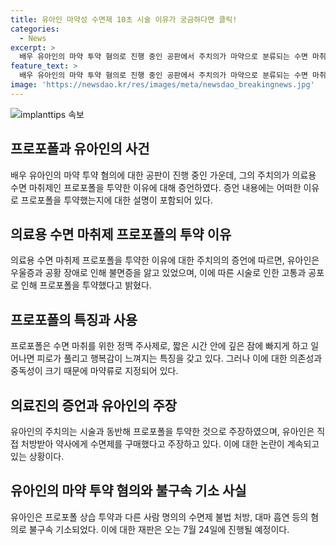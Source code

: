 ```yaml
---
title: 유아인 마약성 수면제 10초 시술 이유가 궁금하다면 클릭!
categories:
  - News
excerpt: >
  배우 유아인의 마약 투약 혐의로 진행 중인 공판에서 주치의가 마약으로 분류되는 수면 마취제를 투약한 이유를 설명했다. 서울중앙지법에서 마약류관리에관한법률 위반 등 혐의로 기소된 유아인과 지인의 여섯 번째 공판에 성상 신경절 차단술인 SGB 시술을 행한 의사 A씨가 증인으로 출석했고, 유아인이 고통을 견디기 어려워하여 수면 마취제를 투약했다고 증언했다. 이에 대해 A씨는 시술이 아닌 목적의 수면 마취는 없었으며, 유아인은 프로포폴과 수면제를 직접 구매하거나 다른 사람 명의로 받았다고 주장하고 있다.
feature_text: >
  배우 유아인의 마약 투약 혐의로 진행 중인 공판에서 주치의가 마약으로 분류되는 수면 마취제를 투약한 이유를 설명했다. 서울중앙지법에서 마약류관리에관한법률 위반 등 혐의로 기소된 유아인과 지인의 여섯 번째 공판에 성상 신경절 차단술인 SGB 시술을 행한 의사 A씨가 증인으로 출석했고, 유아인이 고통을 견디기 어려워하여 수면 마취제를 투약했다고 증언했다. 이에 대해 A씨는 시술이 아닌 목적의 수면 마취는 없었으며, 유아인은 프로포폴과 수면제를 직접 구매하거나 다른 사람 명의로 받았다고 주장하고 있다.
image: 'https://newsdao.kr/res/images/meta/newsdao_breakingnews.jpg'
---
```


<p><img src="https://newsdao.kr/res/images/meta/newsdao_breakingnews.jpg" alt="implanttips 속보" /></p>

<h2 data-ke-size="size26">프로포폴과 유아인의 사건</h2>

<p data-ke-size="size16">배우 유아인의 마약 투약 혐의에 대한 공판이 진행 중인 가운데, 그의 주치의가 의료용 수면 마취제인 프로포폴을 투약한 이유에 대해 증언하였다. 증언 내용에는 어떠한 이유로 프로포폴을 투약했는지에 대한 설명이 포함되어 있다.</p>

<h2 data-ke-size="size26">의료용 수면 마취제 프로포폴의 투약 이유</h2>

<p data-ke-size="size16">의료용 수면 마취제 프로포폴을 투약한 이유에 대한 주치의의 증언에 따르면, 유아인은 우울증과 공황 장애로 인해 불면증을 앓고 있었으며, 이에 따른 시술로 인한 고통과 공포로 인해 프로포폴을 투약했다고 밝혔다.</p>

<h2 data-ke-size="size26">프로포폴의 특징과 사용</h2>

<p data-ke-size="size16">프로포폴은 수면 마취를 위한 정맥 주사제로, 짧은 시간 안에 깊은 잠에 빠지게 하고 일어나면 피로가 풀리고 행복감이 느껴지는 특징을 갖고 있다. 그러나 이에 대한 의존성과 중독성이 크기 때문에 마약류로 지정되어 있다.</p>

<h2 data-ke-size="size26">의료진의 증언과 유아인의 주장</h2>

<p data-ke-size="size16">유아인의 주치의는 시술과 동반해 프로포폴을 투약한 것으로 주장하였으며, 유아인은 직접 처방받아 약사에게 수면제를 구매했다고 주장하고 있다. 이에 대한 논란이 계속되고 있는 상황이다.</p>

<h2 data-ke-size="size26">유아인의 마약 투약 혐의와 불구속 기소 사실</h2>

<p data-ke-size="size16">유아인은 프로포폴 상습 투약과 다른 사람 명의의 수면제 불법 처방, 대마 흡연 등의 혐의로 불구속 기소되었다. 이에 대한 재판은 오는 7월 24일에 진행될 예정이다.</p>

